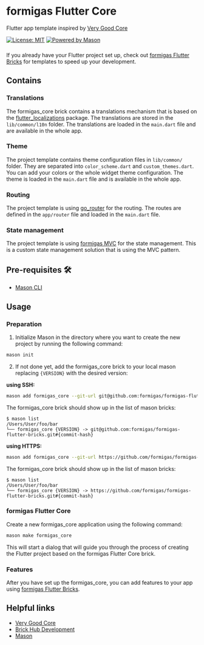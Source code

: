 # formigas Flutter Core
Flutter app template inspired by [Very Good Core][very_good_core_link]

[![License: MIT][license_badge]][license_link]
[![Powered by Mason][mason_badge]][mason_link]

###
If you already have your Flutter project set up, check out 
[formigas Flutter Bricks][formigas_flutter_bricks_link] for templates to speed up your development.

## Contains

### Translations

The formigas_core brick contains a translations mechanism that is based on
the [flutter_localizations][flutter_localizations_link] package. The translations are stored in
the `lib/common/l10n` folder. The translations are loaded in
the `main.dart` file and are available in the whole app.

### Theme

The project template contains theme configuration files in `lib/common/` folder. They are separated
into `color_scheme.dart` and `custom_themes.dart`. You can add your colors or the whole widget
theme configuration. The theme is loaded in the `main.dart` file and is available in the whole app.

### Routing

The project template is using [go_router][go_router_link] for the routing. The routes are defined in
the `app/router` file and loaded in the `main.dart` file.

### State management

The project template is using [formigas MVC][formigas_mvc_link] for the state management. This is a
custom state management solution that is using the MVC pattern.

## Pre-requisites 🛠️

- [Mason CLI][mason_cli_link]

## Usage

### Preparation

1. Initialize Mason in the directory where you want to create the new project by running the following command:

```sh
mason init
```
2. If not done yet, add the formigas_core brick to your local mason replacing `{VERSION}` with the desired version:
  
**using SSH:**
```sh
mason add formigas_core --git-url git@github.com:formigas/formigas-flutter-bricks.git --git-path formigas_core --git-ref {VERSION}
```

The formigas_core brick should show up in the list of mason bricks:

```
$ mason list
/Users/User/foo/bar
└── formigas_core {VERSION} -> git@github.com:formigas/formigas-flutter-bricks.git#{commit-hash}
```

**using HTTPS:**
```sh
mason add formigas_core --git-url https://github.com/formigas/formigas-flutter-bricks.git --git-path formigas_core --git-ref {VERSION}
```
The formigas_core brick should show up in the list of mason bricks:

```
$ mason list
/Users/User/foo/bar
└── formigas_core {VERSION} -> https://github.com/formigas/formigas-flutter-bricks.git#{commit-hash}
```


### formigas Flutter Core

Create a new formigas_core application using the following command:

```sh
mason make formigas_core
```

This will start a dialog that will guide you through the process of creating the Flutter project
based on the formigas Flutter Core brick.

### Features

After you have set up the formigas_core, you can add features to your app using [formigas Flutter Bricks][formigas_flutter_bricks_link]. 

## Helpful links

- [Very Good Core][very_good_core_link]
- [Brick Hub Development][brick_hub_development_link]
- [Mason][mason_link]

[license_badge]: https://img.shields.io/badge/license-MIT-blue.svg
[license_link]: https://opensource.org/licenses/MIT
[very_good_core_link]: https://github.com/VeryGoodOpenSource/very_good_templates/tree/main/very_good_core
[formigas_link]: https://formigas.io
[formigas_flutter_bricks_link]: https://github.com/formigas/formigas-flutter-bricks
[formigas_mvc_link]: https://github.com/formigas/formigas-mvc
[brick_hub_development_link]: https://docs.brickhub.dev/brick-development
[mason_badge]: https://img.shields.io/endpoint?url=https%3A%2F%2Ftinyurl.com%2Fmason-badge
[mason_link]: https://github.com/felangel/mason
[mason_cli_link]: https://github.com/felangel/mason/tree/master/packages/mason_cli
[go_router_link]: https://pub.dev/packages/go_router
[flutter_localizations_link]: https://api.flutter.dev/flutter/flutter_localizations/flutter_localizations-library.html
